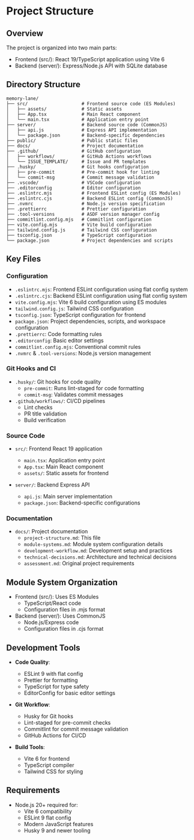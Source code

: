 # Project Structure

## Overview

The project is organized into two main parts:

- Frontend (src/): React 19/TypeScript application using Vite 6
- Backend (server/): Express/Node.js API with SQLite database

## Directory Structure

```
memory-lane/
├── src/                    # Frontend source code (ES Modules)
│   ├── assets/             # Static assets
│   ├── App.tsx             # Main React component
│   └── main.tsx            # Application entry point
├── server/                 # Backend source code (CommonJS)
│   ├── api.js              # Express API implementation
│   └── package.json        # Backend-specific dependencies
├── public/                 # Public static files
├── docs/                   # Project documentation
├── .github/                # GitHub configuration
│   ├── workflows/          # GitHub Actions workflows
│   └── ISSUE_TEMPLATE/     # Issue and PR templates
├── .husky/                 # Git hooks configuration
│   ├── pre-commit          # Pre-commit hook for linting
│   └── commit-msg          # Commit message validation
├── .vscode/                # VSCode configuration
├── .editorconfig           # Editor configuration
├── .eslintrc.mjs           # Frontend ESLint config (ES Modules)
├── .eslintrc.cjs           # Backend ESLint config (CommonJS)
├── .nvmrc                  # Node.js version specification
├── .prettierrc             # Prettier configuration
├── .tool-versions          # ASDF version manager config
├── commitlint.config.mjs   # Commitlint configuration
├── vite.config.mjs         # Vite build configuration
├── tailwind.config.js      # Tailwind CSS configuration
├── tsconfig.json           # TypeScript configuration
└── package.json            # Project dependencies and scripts
```

## Key Files

### Configuration

- `.eslintrc.mjs`: Frontend ESLint configuration using flat config system
- `.eslintrc.cjs`: Backend ESLint configuration using flat config system
- `vite.config.mjs`: Vite 6 build configuration using ES modules
- `tailwind.config.js`: Tailwind CSS configuration
- `tsconfig.json`: TypeScript configuration for frontend
- `package.json`: Project dependencies, scripts, and workspace configuration
- `.prettierrc`: Code formatting rules
- `.editorconfig`: Basic editor settings
- `commitlint.config.mjs`: Conventional commit rules
- `.nvmrc` & `.tool-versions`: Node.js version management

### Git Hooks and CI

- `.husky/`: Git hooks for code quality
  - `pre-commit`: Runs lint-staged for code formatting
  - `commit-msg`: Validates commit messages
- `.github/workflows/`: CI/CD pipelines
  - Lint checks
  - PR title validation
  - Build verification

### Source Code

- `src/`: Frontend React 19 application

  - `main.tsx`: Application entry point
  - `App.tsx`: Main React component
  - `assets/`: Static assets for frontend

- `server/`: Backend Express API
  - `api.js`: Main server implementation
  - `package.json`: Backend-specific configurations

### Documentation

- `docs/`: Project documentation
  - `project-structure.md`: This file
  - `module-systems.md`: Module system configuration details
  - `development-workflow.md`: Development setup and practices
  - `technical-decisions.md`: Architecture and technical decisions
  - `assessment.md`: Original project requirements

## Module System Organization

- Frontend (src/): Uses ES Modules
  - TypeScript/React code
  - Configuration files in .mjs format
- Backend (server/): Uses CommonJS
  - Node.js/Express code
  - Configuration files in .cjs format

## Development Tools

- **Code Quality**:

  - ESLint 9 with flat config
  - Prettier for formatting
  - TypeScript for type safety
  - EditorConfig for basic editor settings

- **Git Workflow**:

  - Husky for Git hooks
  - Lint-staged for pre-commit checks
  - Commitlint for commit message validation
  - GitHub Actions for CI/CD

- **Build Tools**:
  - Vite 6 for frontend
  - TypeScript compiler
  - Tailwind CSS for styling

## Requirements

- Node.js 20+ required for:
  - Vite 6 compatibility
  - ESLint 9 flat config
  - Modern JavaScript features
  - Husky 9 and newer tooling

